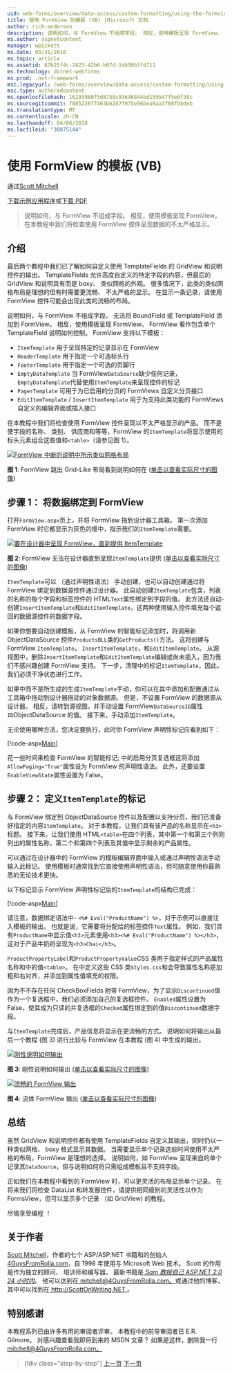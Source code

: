 ```yaml
---
uid: web-forms/overview/data-access/custom-formatting/using-the-formview-s-templates-vb
title: 使用 FormView 的模板 (VB) |Microsoft 文档
author: rick-anderson
description: 说明如何，与 FormView 不组成字段。 相反，使用模板呈现 FormView。 在本教程中，我们将检查使用 F....
ms.author: aspnetcontent
manager: wpickett
ms.date: 03/31/2010
ms.topic: article
ms.assetid: 67b25f4c-2823-42b6-b07d-1d650b3fd711
ms.technology: dotnet-webforms
ms.prod: .net-framework
msc.legacyurl: /web-forms/overview/data-access/custom-formatting/using-the-formview-s-templates-vb
msc.type: authoredcontent
ms.openlocfilehash: 16293960f5d8758c93646844bd159547f5e0f38c
ms.sourcegitcommit: f8852267f463b62d7f975e56bea9aa3f68fbbdeb
ms.translationtype: MT
ms.contentlocale: zh-CN
ms.lasthandoff: 04/06/2018
ms.locfileid: "30875144"
---
```

<a name="using-the-formviews-templates-vb"></a>使用 FormView 的模板 (VB)
====================
通过[Scott Mitchell](https://twitter.com/ScottOnWriting)

[下载示例应用程序](http://download.microsoft.com/download/5/7/0/57084608-dfb3-4781-991c-407d086e2adc/ASPNET_Data_Tutorial_14_VB.exe)或[下载 PDF](using-the-formview-s-templates-vb/_static/datatutorial14vb1.pdf)

> 说明如何，与 FormView 不组成字段。 相反，使用模板呈现 FormView。 在本教程中我们将检查使用 FormView 控件呈现数据的不太严格显示。


## <a name="introduction"></a>介绍

最后两个教程中我们已了解如何自定义使用 TemplateFields 的 GridView 和说明控件的输出。 TemplateFields 允许高度自定义的特定字段的内容，但最后的 GridView 和说明具有而是 boxy、 类似网格的外观。 很多情况下，此类的类似网格布局是理想的但有时需要更流畅、 不太严格的显示。 在显示一条记录，请使用 FormView 控件可能会出现此类的流畅的布局。

说明如何，与 FormView 不组成字段。 无法将 BoundField 或 TemplateField 添加到 FormView。 相反，使用模板呈现 FormView。 FormView 看作包含单个 TemplateField 说明如何控制。 FormView 支持以下模板：

- `ItemTemplate` 用于呈现特定的记录显示在 FormView
- `HeaderTemplate` 用于指定一个可选标头行
- `FooterTemplate` 用于指定一个可选的页脚行
- `EmptyDataTemplate` 当 FormView`DataSource`缺少任何记录，`EmptyDataTemplate`代替使用`ItemTemplate`来呈现控件的标记
- `PagerTemplate` 可用于为已启用的分页的 FormViews 自定义分页接口
- `EditItemTemplate` / `InsertItemTemplate` 用于为支持此类功能的 FormViews 自定义的编辑界面或插入接口

在本教程中我们将检查使用 FormView 控件呈现以不太严格显示的产品。 而不是使字段的名称、 类别、 供应商和等等，FormView 的`ItemTemplate`将显示使用的标头元素组合这些值和`<table>`（请参见图 1）。


[![FormView 中断的说明中所示类似网格布局](using-the-formview-s-templates-vb/_static/image2.png)](using-the-formview-s-templates-vb/_static/image1.png)

**图 1**: FormView 跳出 Grid-Like 布局看到说明如何在 ([单击以查看实际尺寸的图像](using-the-formview-s-templates-vb/_static/image3.png))


## <a name="step-1-binding-the-data-to-the-formview"></a>步骤 1： 将数据绑定到 FormView

打开`FormView.aspx`页上，并将 FormView 拖到设计器工具箱。 第一次添加 FormView 时它都显示为灰色的框中，指示我们的`ItemTemplate`需要。


[![要在设计器中呈现 FormView，直到提供 ItemTemplate](using-the-formview-s-templates-vb/_static/image5.png)](using-the-formview-s-templates-vb/_static/image4.png)

**图 2**: FormView 无法在设计器直到呈现`ItemTemplate`提供 ([单击以查看实际尺寸的图像](using-the-formview-s-templates-vb/_static/image6.png))


`ItemTemplate`可以 （通过声明性语法） 手动创建，也可以自动创建通过将 FormView 绑定到数据源控件通过设计器。 此自动创建`ItemTemplate`包含，列表的名称的每个字段和标签控件的 HTML`Text`属性绑定到字段的值。 此方法还自动-创建`InsertItemTemplate`和`EditItemTemplate`，这两种使用输入控件填充每个返回的数据源控件的数据字段。

如果你想要自动创建模板，从 FormView 的智能标记添加时，将调用新 ObjectDataSource 控件`ProductsBLL`类的`GetProducts()`方法。 这将创建与 FormView `ItemTemplate`， `InsertItemTemplate`，和`EditItemTemplate`。 从源视图中，删除`InsertItemTemplate`和`EditItemTemplate`编辑或尚未插入，因为我们不感兴趣创建 FormView 支持。 下一步，清理中的标记`ItemTemplate`，因此，我们必须干净状态进行工作。

如果中而不是所生成的生成`ItemTemplate`手动，你可以在其中添加和配置通过从工具箱中拖动到设计器拖动的对象数据源。 但是，不设置 FormView 的数据源从设计器。 相反，请转到源视图，并手动设置 FormView`DataSourceID`属性`ID`ObjectDataSource 的值。 接下来，手动添加`ItemTemplate`。

无论使用哪种方法，您决定要执行，此时你 FormView 声明性标记应看到如下：


[!code-aspx[Main](using-the-formview-s-templates-vb/samples/sample1.aspx)]

花一些时间来检查 FormView 的智能标记; 中的启用分页复选框这将添加`AllowPaging="True"`属性设为 FormView 的声明性语法。 此外，还要设置`EnableViewState`属性设置为 False。

## <a name="step-2-defining-theitemtemplates-markup"></a>步骤 2： 定义`ItemTemplate`的标记

与 FormView 绑定到 ObjectDataSource 控件以及配置以支持分页，我们已准备好指定的内容`ItemTemplate`。 对于本教程，让我们具有该产品的名称显示在`<h3>`标题。 接下来，让我们使用 HTML`<table>`在四个列表，其中第一个和第三个列则列出的属性名称，第二个和第四个列表及其值中显示剩余的产品属性。

可以通过在设计器中的 FormView 的模板编辑界面中输入或通过声明性语法手动输入此标记。 使用模板时通常找到它直接使用声明性语法，但可随意使用你最熟悉的无论技术更快。

以下标记显示 FormView 声明性标记后的`ItemTemplate`的结构已完成：


[!code-aspx[Main](using-the-formview-s-templates-vb/samples/sample2.aspx)]

请注意，数据绑定语法中- `<%# Eval("ProductName") %>`，对于示例可以直接注入模板的输出。 也就是说，它需要将分配给的标签控件`Text`属性。 例如，我们具有`ProductName`中显示值`<h3>`元素使用`<h3><%# Eval("ProductName") %></h3>`，这对于产品牛奶将呈现为`<h3>Chai</h3>`。

`ProductPropertyLabel`和`ProductPropertyValue`CSS 类用于指定样式的产品属性名称和中的值`<table>`。 在中定义这些 CSS 类`Styles.css`和会导致属性名称是加粗和右对齐，并添加到属性值填充的权限。

因为不不存在任何 CheckBoxFields 附带 FormView，为了显示`Discontinued`值作为一个复选框中，我们必须添加自己的复选框控件。 `Enabled`属性设置为 False，使其成为只读的并复选框的`Checked`属性绑定到的值`Discontinued`数据字段。

与`ItemTemplate`完成后，产品信息将显示在更流畅的方式。 说明如何将输出从最后一个教程 (图 3) 进行比较与 FormView 在本教程 (图 4) 中生成的输出。


[![刚性说明如何输出](using-the-formview-s-templates-vb/_static/image8.png)](using-the-formview-s-templates-vb/_static/image7.png)

**图 3**: 刚性说明如何输出 ([单击以查看实际尺寸的图像](using-the-formview-s-templates-vb/_static/image9.png))


[![流畅的 FormView 输出](using-the-formview-s-templates-vb/_static/image11.png)](using-the-formview-s-templates-vb/_static/image10.png)

**图 4**: 流体 FormView 输出 ([单击以查看实际尺寸的图像](using-the-formview-s-templates-vb/_static/image12.png))


## <a name="summary"></a>总结

虽然 GridView 和说明控件都有使用 TemplateFields 自定义其输出，同时仍以一种类似网格、 boxy 格式显示其数据。 当需要显示单个记录这些时间使用不太严格的布局，FormView 是理想的选择。 说明如何，如 FormView 呈现来自的单个记录其`DataSource`，但与说明如何将只需组成模板且不支持字段。

正如我们在本教程中看到的 FormView 时，可以更灵活的布局显示单个记录。 在将来我们将检查 DataList 和转发器控件，请提供相同级别的灵活性以作为 FormsView，但可以显示多个记录 （如 GridView) 的教程。

尽情享受编程 ！

## <a name="about-the-author"></a>关于作者

[Scott Mitchell](http://www.4guysfromrolla.com/ScottMitchell.shtml)，作者的七个 ASP/ASP.NET 书籍和的创始人[4GuysFromRolla.com](http://www.4guysfromrolla.com)，自 1998 年使用与 Microsoft Web 技术。 Scott 的作用是作为独立的顾问、 培训师和编写器。 最新书籍是[ *Sam 教授自己 ASP.NET 2.0 24 小时内*](https://www.amazon.com/exec/obidos/ASIN/0672327384/4guysfromrollaco)。 他可以达到在[ mitchell@4GuysFromRolla.com。](mailto:mitchell@4GuysFromRolla.com)或通过他的博客，其中可以找到在[ http://ScottOnWriting.NET ](http://ScottOnWriting.NET)。

## <a name="special-thanks-to"></a>特别感谢

本教程系列已由许多有用的审阅者评审。 本教程中的前导审阅者已 E.R. Gilmore。 对感兴趣查看我即将到来的 MSDN 文章？ 如果是这样，删除我一行[ mitchell@4GuysFromRolla.com。](mailto:mitchell@4GuysFromRolla.com)

> [!div class="step-by-step"]
> [上一页](using-templatefields-in-the-detailsview-control-vb.md)
> [下一页](displaying-summary-information-in-the-gridview-s-footer-vb.md)

